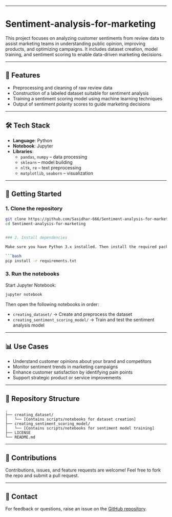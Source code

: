 
---

# Sentiment-analysis-for-marketing

This project focuses on analyzing customer sentiments from review data to assist marketing teams in understanding public opinion, improving products, and optimizing campaigns. It includes dataset creation, model training, and sentiment scoring to enable data-driven marketing decisions.

---

## 📌 Features

- Preprocessing and cleaning of raw review data
- Construction of a labeled dataset suitable for sentiment analysis
- Training a sentiment scoring model using machine learning techniques
- Output of sentiment polarity scores to guide marketing decisions

---

## 🛠️ Tech Stack

- **Language**: Python  
- **Notebook**: Jupyter  
- **Libraries**:  
  - `pandas`, `numpy` – data processing  
  - `sklearn` – model building  
  - `nltk`, `re` – text preprocessing  
  - `matplotlib`, `seaborn` – visualization

---

## 🚀 Getting Started

### 1. Clone the repository

```bash
git clone https://github.com/Sasidhar-666/Sentiment-analysis-for-marketing.git
cd Sentiment-analysis-for-marketing


### 2. Install dependencies

Make sure you have Python 3.x installed. Then install the required packages:

```bash
pip install -r requirements.txt
```


### 3. Run the notebooks

Start Jupyter Notebook:

```bash
jupyter notebook
```

Then open the following notebooks in order:

* `creating_dataset/` → Create and preprocess the dataset
* `creating_sentiment_scoring_model/` → Train and test the sentiment analysis model

---

## 📊 Use Cases

* Understand customer opinions about your brand and competitors
* Monitor sentiment trends in marketing campaigns
* Enhance customer satisfaction by identifying pain points
* Support strategic product or service improvements

---

## 📁 Repository Structure

```
.
├── creating_dataset/
│   └── [Contains scripts/notebooks for dataset creation]
├── creating_sentiment_scoring_model/
│   └── [Contains scripts/notebooks for sentiment model training]
├── LICENSE
└── README.md
```

---

## 🙌 Contributions

Contributions, issues, and feature requests are welcome!
Feel free to fork the repo and submit a pull request.

---

## 📧 Contact

For feedback or questions, raise an issue on the [GitHub repository](https://github.com/Sasidhar-666/Sentiment-analysis-for-marketing/issues).

```


